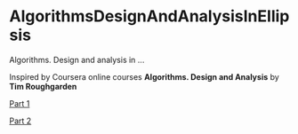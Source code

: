 # AlgorithmsDesignAndAnalysisInEllipsis
Algorithms. Design and analysis in ...

Inspired by Coursera online courses **Algorithms. Design and Analysis** by **Tim Roughgarden**

[Part 1](https://www.coursera.org/course/algo)

[Part 2](https://www.coursera.org/course/algo2)